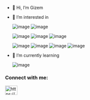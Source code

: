 - 👋 Hi, I’m Gizem



- 👀 I’m interested in   
     
   ![image](https://user-images.githubusercontent.com/48960032/199996539-c58765ec-2ff2-4169-bbb4-ecb75adc6ae9.png)
   ![image](https://user-images.githubusercontent.com/48960032/199997047-ab2df013-10ee-4548-9ebe-6d714731ad81.png)
   
   ![image](https://user-images.githubusercontent.com/48960032/199997144-789b923a-9c82-4257-bb7c-52b5834c4415.png)
![image](https://user-images.githubusercontent.com/48960032/199997171-0f8fc73a-997a-46e2-acb1-7519a4c3ee7d.png)
![image](https://user-images.githubusercontent.com/48960032/199997190-c9b12c53-ba22-4192-8090-34f118508915.png)


   
  ![image](https://user-images.githubusercontent.com/48960032/199996577-5f0b5876-07cd-4e8f-bbc4-ceef6001ce50.png)
  ![image](https://user-images.githubusercontent.com/48960032/199996949-1b00f4b5-ff18-443c-b7ee-510b09b6e67f.png)
![image](https://user-images.githubusercontent.com/48960032/199996704-db289f30-b5a5-4d93-a8a2-5252c28dae1c.png)
![image](https://user-images.githubusercontent.com/48960032/199996728-c492a6ce-16d1-4658-bb35-7b0a2d66802a.png)



  
- 🌱 I’m currently learning 

    ![image](https://user-images.githubusercontent.com/48960032/199997852-df342176-4f2e-4f56-afeb-3ce4d9307a96.png)

<h3 align="left">Connect with me:</h3>
<p align="left">
<a href="https://linkedin.com/in/https://www.linkedin.com/in/gizem-alibeyoglu/" target="blank"><img align="center" src="https://raw.githubusercontent.com/rahuldkjain/github-profile-readme-generator/master/src/images/icons/Social/linked-in-alt.svg" alt="https://www.linkedin.com/in/gizem-alibeyoglu/" height="30" width="40" /></a>
</p>


<!---
gizemaa/gizemaa is a ✨ special ✨ repository because its `README.md` (this file) appears on your GitHub profile.
You can click the Preview link to take a look at your changes.
--->
